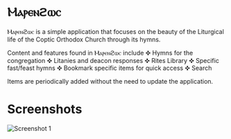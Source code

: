 # Ⲙⲁⲣⲉⲛϩⲱⲥ

Ⲙⲁⲣⲉⲛϩⲱⲥ is a simple application that focuses on the beauty of the Liturgical life of the Coptic Orthodox Church through its hymns.

Content and features found in Ⲙⲁⲣⲉⲛϩⲱⲥ include
✜ Hymns for the congregation
✜ Litanies and deacon responses
✜ Rites Library
✜ Specific fast/feast hymns 
✜ Bookmark specific items for quick access
✜ Search 

Items are periodically added without the need to update the application.  

# Screenshots
![Screenshot 1](https://demo.chevereto.com/i/screenshot-1559192188.Q0l)


